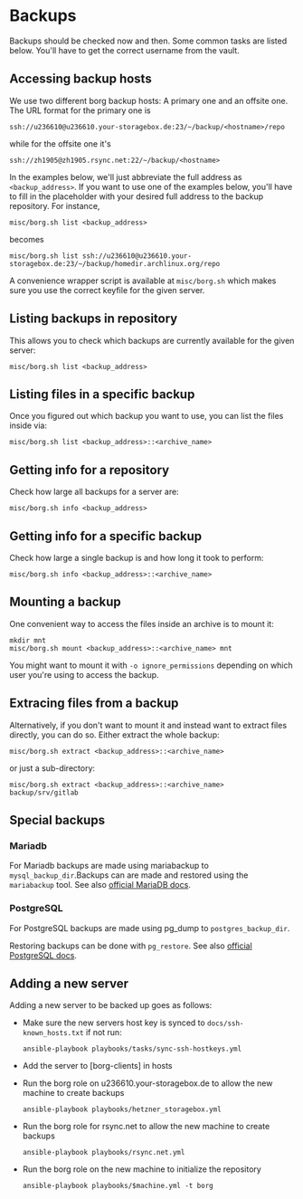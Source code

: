 # Backups

Backups should be checked now and then. Some common tasks are listed below.
You'll have to get the correct username from the vault.

## Accessing backup hosts

We use two different borg backup hosts: A primary one and an offsite one.
The URL format for the primary one is

    ssh://u236610@u236610.your-storagebox.de:23/~/backup/<hostname>/repo

while for the offsite one it's

    ssh://zh1905@zh1905.rsync.net:22/~/backup/<hostname>

In the examples below, we'll just abbreviate the full address as `<backup_address>`.
If you want to use one of the examples below, you'll have to fill in the
placeholder with your desired full address to the backup repository. For instance,

    misc/borg.sh list <backup_address>

becomes

    misc/borg.sh list ssh://u236610@u236610.your-storagebox.de:23/~/backup/homedir.archlinux.org/repo

A convenience wrapper script is available at `misc/borg.sh` which makes sure you
use the correct keyfile for the given server.

## Listing backups in repository

This allows you to check which backups are currently available for the given server:

    misc/borg.sh list <backup_address>

## Listing files in a specific backup

Once you figured out which backup you want to use, you can list the files inside via:

    misc/borg.sh list <backup_address>::<archive_name>

## Getting info for a repository

Check how large all backups for a server are:

    misc/borg.sh info <backup_address>

## Getting info for a specific backup

Check how large a single backup is and how long it took to perform:

    misc/borg.sh info <backup_address>::<archive_name>

## Mounting a backup

One convenient way to access the files inside an archive is to mount it:

    mkdir mnt
    misc/borg.sh mount <backup_address>::<archive_name> mnt

You might want to mount it with `-o ignore_permissions` depending on which user
you're using to access the backup.

## Extracing files from a backup

Alternatively, if you don't want to mount it and instead want to extract files directly, you can
do so. Either extract the whole backup:

    misc/borg.sh extract <backup_address>::<archive_name>

or just a sub-directory:

    misc/borg.sh extract <backup_address>::<archive_name> backup/srv/gitlab

## Special backups

### Mariadb

For Mariadb backups are made using mariabackup to `mysql_backup_dir`.Backups can are made and
restored using the `mariabackup` tool. See also [official MariaDB docs](https://mariadb.com/kb/en/full-backup-and-restore-with-mariabackup/).

### PostgreSQL

For PostgreSQL backups are made using pg_dump to `postgres_backup_dir`.

Restoring backups can be done with `pg_restore`. See also [official PostgreSQL docs](https://www.postgresql.org/docs/current/app-pgrestore.html).

## Adding a new server

Adding a new server to be backed up goes as follows:

* Make sure the new servers host key is synced to `docs/ssh-known_hosts.txt` if not run:

      ansible-playbook playbooks/tasks/sync-ssh-hostkeys.yml

* Add the server to [borg-clients] in hosts

* Run the borg role on u236610.your-storagebox.de to allow the new machine to create backups

      ansible-playbook playbooks/hetzner_storagebox.yml

* Run the borg role for rsync.net to allow the new machine to create backups

      ansible-playbook playbooks/rsync.net.yml

* Run the borg role on the new machine to initialize the repository

      ansible-playbook playbooks/$machine.yml -t borg
